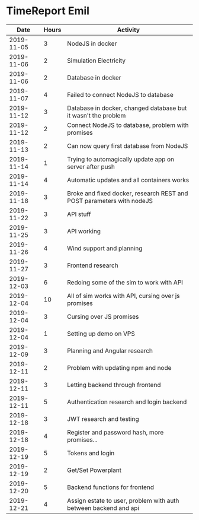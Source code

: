 # TimeReport Emil
| Date  |      Hours    | Activity                                       |
| ----------- | ------- |------------------------------------------------
| 2019-11-05 | 3 | NodeJS in docker |
| 2019-11-06 | 2 | Simulation Electricity |
| 2019-11-06 | 2 | Database in docker |
| 2019-11-07 | 4 | Failed to connect NodeJS to database |
| 2019-11-12 | 3 | Database in docker, changed database but it wasn't the problem |
| 2019-11-12 | 2 | Connect NodeJS to database, problem with promises |
| 2019-11-13 | 2 | Can now query first database from NodeJS |
| 2019-11-14 | 1 | Trying to automagically update app on server after push|
| 2019-11-14 | 4 | Automatic updates and all containers works |
| 2019-11-18 | 3 | Broke and fixed docker, research REST and POST parameters with nodeJS |
| 2019-11-22 | 3 | API stuff |
| 2019-11-25 | 3 | API working |
| 2019-11-26 | 4 | Wind support and planning |
| 2019-11-27 | 3 | Frontend research |
| 2019-12-03 | 6 | Redoing some of the sim to work with API |
| 2019-12-04 | 10 | All of sim works with API, cursing over js promises |
| 2019-12-04 | 3 | Cursing over JS promises |
| 2019-12-04 | 1 | Setting up demo on VPS |
| 2019-12-09 | 3 | Planning and Angular research |
| 2019-12-11 | 2 | Problem with updating npm and node |
| 2019-12-11 | 3 | Letting backend through frontend |
| 2019-12-11 | 5 | Authentication research and login backend |
| 2019-12-18 | 3 | JWT research and testing |
| 2019-12-18 | 4 | Register and password hash, more promises... |
| 2019-12-19 | 5 | Tokens and login |
| 2019-12-19 | 2 | Get/Set Powerplant |
| 2019-12-20 | 5 | Backend functions for frontend |
| 2019-12-21 | 4 | Assign estate to user, problem with auth between backend and api |
